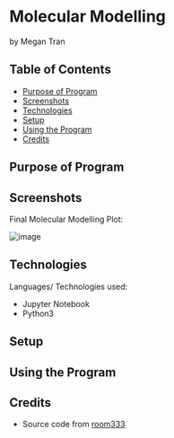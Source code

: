 # Molecular Modelling
by Megan Tran

## Table of Contents
* [Purpose of Program](#Purpose-of-program)
* [Screenshots](#screenshots)
* [Technologies](#technologies)
* [Setup](#setup)
* [Using the Program](#Using-the-Program)
* [Credits](#Credits)

## Purpose of Program

## Screenshots

Final Molecular Modelling Plot:

![image](https://github.com/Sonicdaheghod/Molecular_Model_MT/assets/68253811/d60d57ac-7255-4f62-8fee-9d26f06f4ce2)

## Technologies
Languages/ Technologies used:

* Jupyter Notebook
* Python3
  
## Setup

## Using the Program

## Credits

* Source code from [room333](https://www.youtube.com/watch?v=Aez8zNqRKHM&list=PLXCw5VdOQb7iMIWV1HHfy-fzKIWtp78eX&index=2&ab_channel=room333)
